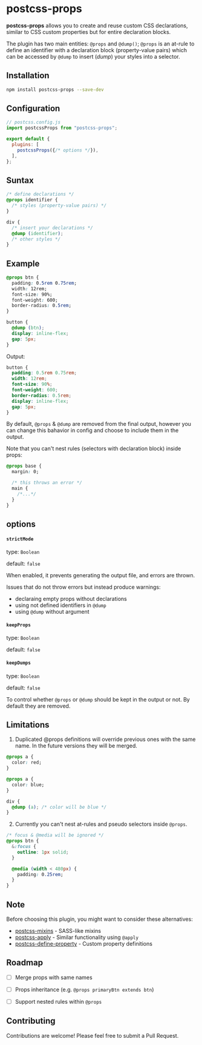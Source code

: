 # postcss-props

**postcss-props** allows you to create and reuse custom CSS declarations, similar to CSS custom properties but for entire declaration blocks.

The plugin has two main entities: `@props` and `@dump()`; `@props` is an at-rule to define an identifier with a declaration block (property-value pairs) which can be accessed by `@dump` to insert (_dump_) your styles into a selector.


## Installation

```sh
npm install postcss-props --save-dev
```

## Configuration

```js
// postcss.config.js
import postcssProps from "postcss-props";

export default {
  plugins: [
    postcssProps({/* options */}),
  ],
};
```


## Suntax

```css
/* define declarations */
@props identifier {
  /* styles (property-value pairs) */
}

div {
  /* insert your declarations */
  @dump (identifier);
  /* other styles */
}
```

## Example

```css
@props btn {
  padding: 0.5rem 0.75rem;
  width: 12rem;
  font-size: 90%;
  font-weight: 600;
  border-radius: 0.5rem;
}

button {
  @dump (btn);
  display: inline-flex;
  gap: 5px;
}
```

Output:

```css
button {
  padding: 0.5rem 0.75rem;
  width: 12rem;
  font-size: 90%;
  font-weight: 600;
  border-radius: 0.5rem;
  display: inline-flex;
  gap: 5px;
}
```

By default, `@props` & `@dump` are removed from the final output, however you can change this bahavior in config and choose to include them in the output.

Note that you can't nest rules (selectors with declaration block) inside props:

```css
@props base {
  margin: 0;

  /* this throws an error */
  main {
    /*...*/
  }
}
```


## options

#### `strictMode`

type: `Boolean`

default: `false`

When enabled, it prevents generating the output file, and errors are thrown.

Issues that do not throw errors but instead produce warnings:
  - declaraing empty props without declarations
  - using not defined identifiers in `@dump`
  - using `@dump` without argument


#### `keepProps`

type: `Boolean`

default: `false`

#### `keepDumps`

type: `Boolean`

default: `false`

To control whether `@props` or `@dump` should be kept in the output or not. By default they are removed.


## Limitations

1. Duplicated @props definitions will override previous ones with the same name. In the future versions they will be merged.

```css
@props a {
  color: red;
}

@props a {
  color: blue;
}

div {
  @dump (a); /* color will be blue */
}
```

2. Currently you can't nest at-rules and pseudo selectors inside `@props`.

```css
/* focus & @media will be ignored */
@props btn {
  &:focus {
    outline: 1px solid;
  }

  @media (width < 480px) {
    padding: 0.25rem;
  }
}
```


## Note

Before choosing this plugin, you might want to consider these alternatives:

- [postcss-mixins](https://www.npmjs.com/package/postcss-mixins) - SASS-like mixins
- [postcss-apply](https://www.npmjs.com/package/postcss-apply) - Similar functionality using `@apply`
- [postcss-define-property](https://www.npmjs.com/package/postcss-define-property) - Custom property definitions


## Roadmap

- [ ] Merge props with same names
- [ ] Props inheritance (e.g. `@props primaryBtn extends btn`)
- [ ] Support nested rules within `@props`


## Contributing

Contributions are welcome! Please feel free to submit a Pull Request.
